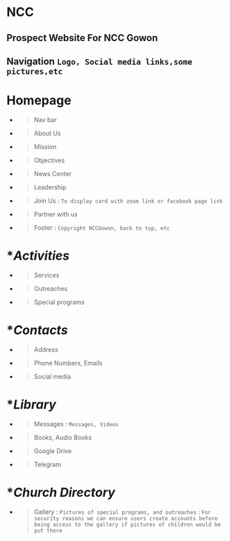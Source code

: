# NCC
## Prospect Website For NCC Gowon

## **Navigation** `Logo, Social media links,some pictures,etc`
# **Homepage**
- > Nav bar
- > About Us
- > Mission
- > Objectives
- > News Center
- > Leadership
- > Join Us : `To display card with zoom link or facebook page link`
- > Partner with us
- > Footer : `Copyright NCCGowon, back to top, etc`

# **Activities*
- > Services
- > Outreaches
- > Special programs

# **Contacts*
- > Address
- > Phone Numbers, Emails
- > Social media

# **Library*
- > Messages : `Messages, Videos`
- > Books, Audio Books
- > Google Drive
- > Telegram

# **Church Directory*
- > Gallery : `Pictures of special programs, and outreaches` : `For security reasons we can ensure users create accounts before being access to the gallery if pictures of children would be put there`
